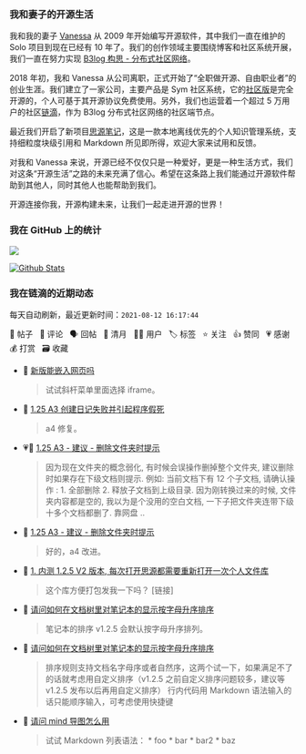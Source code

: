 ### 我和妻子的开源生活

我和我的妻子 [Vanessa](https://github.com/Vanessa219) 从 2009 年开始编写开源软件，其中我们一直在维护的 Solo 项目到现在已经有 10 年了。我们的创作领域主要围绕博客和社区系统开展，我们一直在努力实现 [B3log 构思 - 分布式社区网络](https://ld246.com/article/1546941897596)。

2018 年初，我和 Vanessa 从公司离职，正式开始了“全职做开源、自由职业者”的创业生涯。我们建立了一家公司，主要产品是 Sym 社区系统，它的[社区版](https://github.com/88250/symphony)是完全开源的，个人可基于其开源协议免费使用。另外，我们也运营着一个超过 5 万用户的社区[链滴](https://ld246.com)，作为 B3log 分布式社区网络的社区端节点。

最近我们开启了新项目[思源笔记](https://github.com/siyuan-note/siyuan)，这是一款本地离线优先的个人知识管理系统，支持细粒度块级引用和 Markdown 所见即所得，欢迎大家来试用和反馈。

对我和 Vanessa 来说，开源已经不仅仅只是一种爱好，更是一种生活方式，我们对这条“开源生活”之路的未来充满了信心。希望在这条路上我们能通过开源软件帮助到其他人，同时其他人也能帮助到我们。

开源连接你我，开源构建未来，让我们一起走进开源的世界！

### 我在 GitHub 上的统计

<a title="Hits" target="_blank" href="https://github.com/88250/88250"><img src="https://hits.b3log.org/88250/88250.svg"></a>

[![Github Stats](https://github-readme-stats.vercel.app/api?username=88250&theme=tokyonight&show_icons=true)](https://github.com/88250)

<!--events start -->

### 我在链滴的近期动态

每天自动刷新，最近更新时间：`2021-08-12 16:17:44`

📝 帖子 &nbsp; 💬 评论 &nbsp; 🗣 回帖 &nbsp; 🌙 清月 &nbsp; 👨‍💻 用户 &nbsp; 🏷️ 标签 &nbsp; ⭐️ 关注 &nbsp; 👍 赞同 &nbsp; 💗 感谢 &nbsp; 💰 打赏 &nbsp; 🗃 收藏

* 💬 [新版能嵌入网页吗](https://ld246.com/article/1628749502900/comment/1628755068199#comments)

  > 试试斜杆菜单里面选择 iframe。
* 💬 [1.25 A3 创建日记失败并引起程序假死](https://ld246.com/article/1628741042090/comment/1628755029469#comments)

  > a4 修复。
* 💗📝 [1.25 A3 - 建议 - 删除文件夹时提示](https://ld246.com/article/1628745007312)

  > 因为现在文件夹的概念弱化, 有时候会误操作删掉整个文件夹, 建议删除时如果存在下级文档则提示. 例如: 当前文档下有 12 个子文档, 请确认操作 : 1. 全部删除 2. 释放子文档到上级目录. 因为刚转换过来的时候, 文件夹内容都是空的, 我以为是个没用的空白文档, 一下子把文件夹连带下级十多个文档都删了. 靠网盘 ..
* 💬 [1.25 A3 - 建议 - 删除文件夹时提示](https://ld246.com/article/1628745007312/comment/1628754996582#comments)

  > 好的，a4 改进。
* 💬 [1. 内测 1.2.5 V2 版本, 每次打开思源都需要重新打开一次个人文件库](https://ld246.com/article/1628668205803/comment/1628754859508#comments)

  > 这个库方便打包发我一下吗？ [链接]
* 💬 [请问如何在文档树里对笔记本的显示按字母升序排序](https://ld246.com/article/1628739864385/comment/1628742867182#comments)

  > 笔记本的排序 v1.2.5 会默认按字母升序排列。
* 💬 [请问如何在文档树里对笔记本的显示按字母升序排序](https://ld246.com/article/1628739864385/comment/1628740124389#comments)

  > 排序规则支持文档名字母序或者自然序，这两个试一下，如果满足不了的话就考虑用自定义排序（v1.2.5 之前自定义排序问题较多，建议等 v1.2.5 发布以后再用自定义排序） 行内代码用 Markdown 语法输入的话只能顺序输入，可考虑使用快捷键
* 💬 [请问 mind 导图怎么用](https://ld246.com/article/1628738891640/comment/1628739960595#comments)

  > 试试 Markdown 列表语法： * foo * bar * bar2 * baz


<!--events end -->
